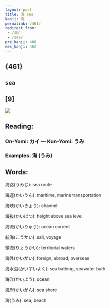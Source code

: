 ```yaml
---
layout: post
title: 海 sea
kanji: 海
permalink: /461/
redirect_from:
 - /海/
 - /sea/
pre_kanji: 460
nex_kanji: 462
---
```


## {461}

## `sea`

## [9]

<div class="stroke"><img src="E6B5B7.png" /></div>

## Reading:

### On-Yomi: カイ &mdash; Kun-Yomi: うみ

### Examples: 海 (うみ)

## Words:

海路(うみじ): sea route

海運(かいうん): maritime, marine transportation

海峡(かいきょう): channel

海抜(かいばつ): height above sea level

海流(かいりゅう): ocean current

航海(こうかい): sail, voyage

領海(りょうかい): territorial waters

海外(かいがい): foreign, abroad, overseas

海水浴(かいすいよく): sea bathing, seawater bath

海洋(かいよう): ocean

海岸(かいがん): sea shore

海(うみ): sea, beach
